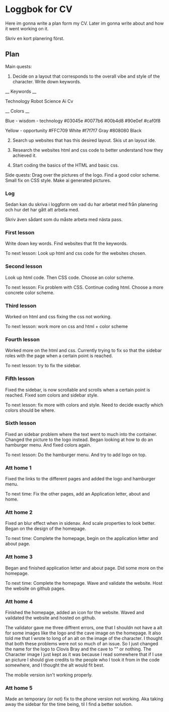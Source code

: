 # Loggbok for CV

Here im gonna write a plan form my CV.
Later im gonna write about and how it went working on it.

Skriv en kort planering först.

## Plan

Main quests:

1. Decide on a layout that corresponds to the overall vibe and style of the character. Write down keywords.

__ Keywords __

Technology 
Robot
Science
Ai
Cv

__ Colors __

Blue - wisdom - technology #03045e
#0077b6
#00b4d8
#90e0ef
#caf0f8

Yellow - opportunity #FFC709
White #f7f7f7
Gray #808080
Black


2. Search up websites that has this desired layout.
Skis ut an layout ide.


3. Research the websites html and css code to better understand how they achieved it.

4. Start coding the basics of the HTML and basic css.

Side quests:
Drag over the pictures of the logo.
Find a good color scheme.
Small fix on CSS style.
Make ai generated pictures.


### Log

Sedan kan du skriva i loggform om vad du har arbetat med från planering och hur det har gått att arbeta med.

Skriv även sådant som du måste arbeta med nästa pass.

### First lesson

Write down key words. Find websites that fit the keywords.

To next lesson: Look up html and css code for the websites chosen.

### Second lesson

Look up html code.
Then CSS code.
Choose an color scheme.

To next lesson: Fix problem with CSS. Continue coding html. Choose a more concrete color scheme.

### Third lesson

Worked on html and css fixing the css not working.

To next lesson: work more on css and html + color scheme

### Fourth lesson

Worked more on the html and css. Currently trying to fix so that the sidebar roles with the page when a certain point is reached.

To next lesson: try to fix the sidebar.

### Fifth lesson

Fixed the sidebar, is now scrollable and scrolls when a certain point is reached. Fixed som colors and sidebar style.

To next lesson: fix more with colors and style. Need to decide exactly which colors should be where.

### Sixth lesson

Fixed an sidebar problem where the text went to much into the container. Changed the picture to the logo instead. Began looking at how to do an hamburger menu. And fixed colors again.

To next lesson: Do the hamburger menu. And try to add logo on top.

### Att home 1

Fixed the links to the different pages and added the logo and hamburger menu.

To next time: Fix the other pages, add an Application letter, about and home.

### Att home 2

Fixed an blur effect when in sidenav. And scale properties to look better. Began on the design of the homepage.

To next time: Complete the homepage, begin on the application letter and about page.

### Att home 3 

Began and finished application letter and about page. Did some more on the homepage.

To next time: Complete the homepage. Wave and validate the website. Host the website on github pages.

### Att home 4

Finished the homepage, added an icon for the website. Waved and vaildated the website and hosted on github.

The validator gave me three diffrent errors, one that I shouldn not have a alt for some images like the logo and the cave image on the homepage. It also told me that I wrote to long of an alt on the image of the character. I thought that both these problems were not so much of an issue. So I just changed the name for the logo to Clovis Bray and the cave to "" or nothing. The Character image I just kept as it was because I read somewhere that if I use an picture I should give credits to the people who I took it from in the code somewhere, and I thought the alt would fit best.

The mobile version isn't working properly.


### Att home 5
Made an temporary (or not) fix to the phone version not working. Aka taking away the sidebar for the time being, til I find a better solution.
